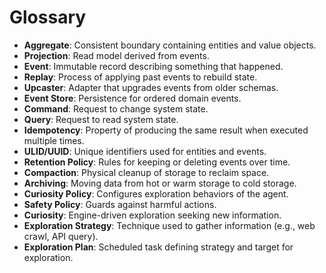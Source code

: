 # Glossary

- **Aggregate**: Consistent boundary containing entities and value objects.
- **Projection**: Read model derived from events.
- **Event**: Immutable record describing something that happened.
- **Replay**: Process of applying past events to rebuild state.
- **Upcaster**: Adapter that upgrades events from older schemas.
- **Event Store**: Persistence for ordered domain events.
- **Command**: Request to change system state.
- **Query**: Request to read system state.
- **Idempotency**: Property of producing the same result when executed multiple times.
- **ULID/UUID**: Unique identifiers used for entities and events.
- **Retention Policy**: Rules for keeping or deleting events over time.
- **Compaction**: Physical cleanup of storage to reclaim space.
- **Archiving**: Moving data from hot or warm storage to cold storage.
- **Curiosity Policy**: Configures exploration behaviors of the agent.
- **Safety Policy**: Guards against harmful actions.
- **Curiosity**: Engine-driven exploration seeking new information.
- **Exploration Strategy**: Technique used to gather information (e.g., web crawl, API query).
- **Exploration Plan**: Scheduled task defining strategy and target for exploration.
